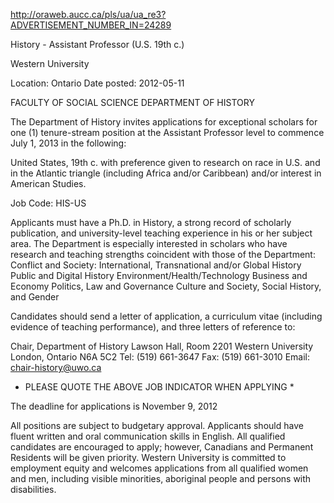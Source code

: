 http://oraweb.aucc.ca/pls/ua/ua_re3?ADVERTISEMENT_NUMBER_IN=24289

History - Assistant Professor (U.S. 19th c.)

Western University

Location: Ontario 
Date posted: 2012-05-11

FACULTY OF SOCIAL SCIENCE 
DEPARTMENT OF HISTORY 

The Department of History invites applications for exceptional scholars for one (1) tenure-stream position at the Assistant Professor level to commence July 1, 2013 in the following: 

United States, 19th c. with preference given to research on race in U.S. and in the Atlantic triangle (including Africa and/or Caribbean) and/or interest in American Studies. 

Job Code: HIS-US 

Applicants must have a Ph.D. in History, a strong record of scholarly publication, and university-level teaching experience in his or her subject area. The Department is especially interested in scholars who have research and teaching strengths coincident with those of the Department: 
Conflict and Society:
International, Transnational and/or Global History
Public and Digital History
Environment/Health/Technology
Business and Economy
Politics, Law and Governance
Culture and Society, Social History, and Gender

Candidates should send a letter of application, a curriculum vitae (including evidence of teaching performance), and three letters of reference to: 

Chair, Department of History 
Lawson Hall, Room 2201 
Western University 
London, Ontario N6A 5C2 
Tel: (519) 661-3647 
Fax: (519) 661-3010 
Email: chair-history@uwo.ca 

* PLEASE QUOTE THE ABOVE JOB INDICATOR WHEN APPLYING * 

The deadline for applications is November 9, 2012 

All positions are subject to budgetary approval. Applicants should have fluent written and oral communication skills in English. All qualified candidates are encouraged to apply; however, Canadians and Permanent Residents will be given priority. Western University is committed to employment equity and welcomes applications from all qualified women and men, including visible minorities, aboriginal people and persons with disabilities.